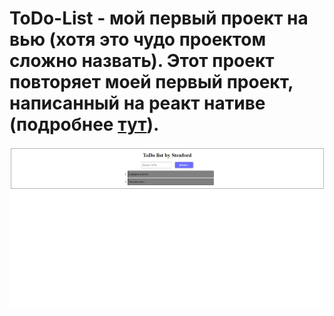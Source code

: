 # ToDo-List - мой первый проект на вью (хотя это чудо проектом сложно назвать). Этот проект повторяет моей первый проект, написанный на реакт нативе (подробнее [тут](https://github.com/DenisGradov/ReactNative-ToDo-List)).

![screen](./git-imgs/1.png)
